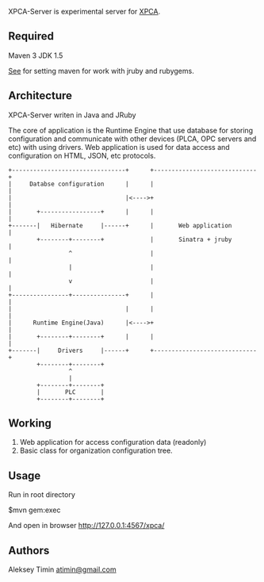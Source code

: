 XPCA-Server is experimental server for [XPCA](http://www.xpca.org/).

Required
-------------------------------------
Maven 3 
JDK 1.5

[See](https://github.com/torquebox/jruby-maven-plugins) for setting maven for work with jruby and rubygems.

Architecture
-------------------------------------

XPCA-Server writen in Java and JRuby

The core of application is the Runtime Engine that use database for storing configuration and communicate with other devices (PLCA, OPC servers and etc) with using drivers.
Web application is used for data access and configuration  on HTML, JSON, etc protocols.      

	+--------------------------------+		+-----------------------------+
	|     Databse configuration      |		|							  |
	|							     |<---->+							  |
	|		+-----------------+      |		|                             |
	+-------|   Hibernate     |------+		|		Web application       |
			+--------+--------+				|		Sinatra + jruby       |
		    	     ^         				|		                      |
		        	 |						|                             |
		        	 v						|                             |
	+----------------+---------------+		|		                      |
	|                                |		|	                          |
	|	   Runtime Engine(Java)		 |<---->+                             |
	|		+--------+--------+      |		|                             |
	+-------|     Drivers     |------+		+-----------------------------+
			+--------+--------+
				     ^
					 |
			+--------+--------+
			|     	PLC  	  |
			+--------+--------+		

Working
-------------------------------------
1. Web application for access configuration data (readonly)
2. Basic class for organization configuration tree.

Usage
-------------------------------------

Run in root directory

$mvn gem:exec

And open in browser http://127.0.0.1:4567/xpca/

Authors
-------------------------------------
Aleksey Timin <atimin@gmail.com>